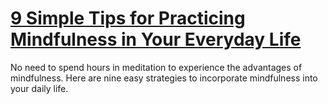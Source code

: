 
# [9 Simple Tips for Practicing Mindfulness in Your Everyday Life](https://www.mindhaste.com/t/mindfulness/9-simple-tips-for-practicing-mindfulness-in-your-everyday-life-37)

No need to spend hours in meditation to experience the advantages of mindfulness. Here are nine easy strategies to incorporate mindfulness into your daily life.
    